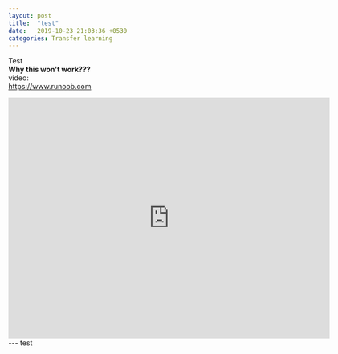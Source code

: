 ```yaml
---  
layout: post  
title:  "test"  
date:   2019-10-23 21:03:36 +0530  
categories: Transfer learning  
---  
```

Test  
__Why this won't work???__  
video:  
<https://www.runoob.com>   
<iframe width="640" height="480" src="https://www.youtube.com/embed/ucGyuMjlgEk" frameborder="0" allow="accelerometer; autoplay; encrypted-media; gyroscope; picture-in-picture" allowfullscreen></iframe>
---  
test  
